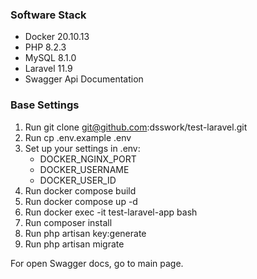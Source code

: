 ### Software Stack
- Docker 20.10.13
- PHP 8.2.3
- MySQL 8.1.0
- Laravel 11.9
- Swagger Api Documentation


### Base Settings
1. Run git clone git@github.com:dsswork/test-laravel.git
2. Run cp .env.example .env
3. Set up your settings in .env:
    - DOCKER_NGINX_PORT
    - DOCKER_USERNAME
    - DOCKER_USER_ID
4. Run docker compose build
5. Run docker compose up -d
6. Run docker exec -it test-laravel-app bash
7. Run composer install
8. Run php artisan key:generate
9. Run php artisan migrate

For open Swagger docs, go to main page.
